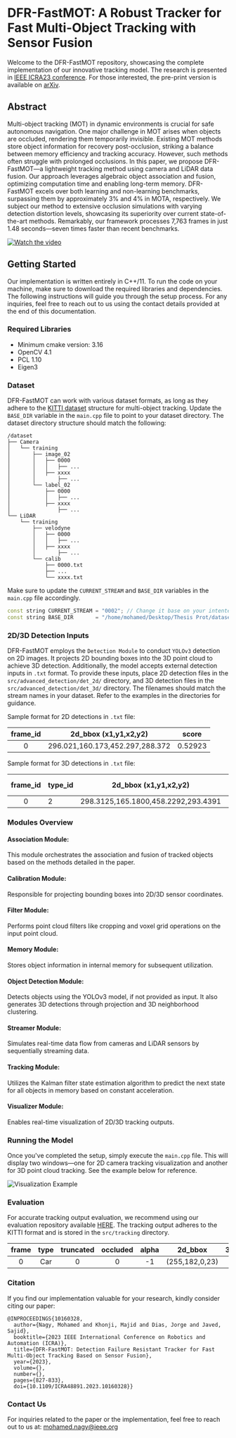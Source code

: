 # DFR-FastMOT: A Robust Tracker for Fast Multi-Object Tracking with Sensor Fusion

Welcome to the DFR-FastMOT repository, showcasing the complete implementation of our innovative tracking model. The research is presented in [IEEE ICRA23 conference](https://ieeexplore.ieee.org/document/10160328). For those interested, the pre-print version is available on [arXiv](https://arxiv.org/abs/2302.14807).

## Abstract
Multi-object tracking (MOT) in dynamic environments is crucial for safe autonomous navigation. One major challenge in MOT arises when objects are occluded, rendering them temporarily invisible. Existing MOT methods store object information for recovery post-occlusion, striking a balance between memory efficiency and tracking accuracy. However, such methods often struggle with prolonged occlusions. In this paper, we propose DFR-FastMOT—a lightweight tracking method using camera and LiDAR data fusion. Our approach leverages algebraic object association and fusion, optimizing computation time and enabling long-term memory. DFR-FastMOT excels over both learning and non-learning benchmarks, surpassing them by approximately 3% and 4% in MOTA, respectively. We subject our method to extensive occlusion simulations with varying detection distortion levels, showcasing its superiority over current state-of-the-art methods. Remarkably, our framework processes 7,763 frames in just 1.48 seconds—seven times faster than recent benchmarks.

[![Watch the video](https://img.youtube.com/vi/CLDxqTojz6o/0.jpg)](https://youtu.be/CLDxqTojz6o)

## Getting Started
Our implementation is written entirely in C++/11. To run the code on your machine, make sure to download the required libraries and dependencies. The following instructions will guide you through the setup process. For any inquiries, feel free to reach out to us using the contact details provided at the end of this documentation.

### Required Libraries
* Minimum cmake version: 3.16
* OpenCV 4.1
* PCL 1.10
* Eigen3

### Dataset
DFR-FastMOT can work with various dataset formats, as long as they adhere to the [KITTI dataset](https://www.cvlibs.net/datasets/kitti/eval_tracking.php) structure for multi-object tracking. Update the `BASE_DIR` variable in the `main.cpp` file to point to your dataset directory. The dataset directory structure should match the following:

```
/dataset
├── Camera
│   └── training
│       ├── image_02
│       │   ├── 0000
│       │   │   ├── ...
│       │   ├── xxxx
│       │       ├── ...
│       └── label_02
│           ├── 0000
│           │   ├── ...
│           ├── xxxx
│               ├── ...
└── LiDAR
    └── training
        ├── velodyne
        │   ├── 0000
        │   │   ├── ...
        │   ├── xxxx
        │       ├── ...
        └── calib
            ├── 0000.txt
            ├── ...
            └── xxxx.txt
```

Make sure to update the `CURRENT_STREAM` and `BASE_DIR` variables in the `main.cpp` file accordingly.

```c++
const string CURRENT_STREAM = "0002"; // Change it base on your intented stream. In this case, it will run stream 0002 in KITTI dataset.
const string BASE_DIR       = "/home/mohamed/Desktop/Thesis Prot/dataset/"; // Locate the dataset (BASE) directory on your machine.
```

### 2D/3D Detection Inputs
DFR-FastMOT employs the `Detection Module` to conduct `YOLOv3` detection on 2D images. It projects 2D bounding boxes into the 3D point cloud to achieve 3D detection. Additionally, the model accepts external detection inputs in `.txt` format. To provide these inputs, place 2D detection files in the `src/advanced_detection/det_2d/` directory, and 3D detection files in the `src/advanced_detection/det_3d/` directory. The filenames should match the stream names in your dataset. Refer to the examples in the directories for guidance.

Sample format for 2D detections in `.txt` file:

| frame_id | 2d_bbox (x1,y1,x2,y2)            | score   |
|:--------:|---------------------------------|---------|
| 0        | 296.021,160.173,452.297,288.372 | 0.52923 |

Sample format for 3D detections in `.txt` file:

| frame_id | type_id | 2d_bbox (x1,y1,x2,y2)                | score   | 3d_bbox (y_max,z_max,x_max, y_min, z_min, x_min)           | rotation | alpha   |
|:--------:|---------|-------------------------------------|---------|-----------------------------------------------------------|----------|---------|
| 0        | 2       | 298.3125,165.1800,458.2292,293.4391 | 8.2981  | 1.9605,1.8137,4.7549,-4.5720,1.8435,13.5308             | -2.1125  | -1.7867 |

### Modules Overview
#### Association Module:
This module orchestrates the association and fusion of tracked objects based on the methods detailed in the paper.
#### Calibration Module:
Responsible for projecting bounding boxes into 2D/3D sensor coordinates.
#### Filter Module:
Performs point cloud filters like cropping and voxel grid operations on the input point cloud.
#### Memory Module:
Stores object information in internal memory for subsequent utilization.
#### Object Detection Module:
Detects objects using the YOLOv3 model, if not provided as input. It also generates 3D detections through projection and 3D neighborhood clustering.
#### Streamer Module:
Simulates real-time data flow from cameras and LiDAR sensors by sequentially streaming data.
#### Tracking Module:
Utilizes the Kalman filter state estimation algorithm to predict the next state for all objects in memory based on constant acceleration.
#### Visualizer Module:
Enables real-time visualization of 2D/3D tracking outputs.

### Running the Model
Once you've completed the setup, simply execute the `main.cpp` file. This will display two windows—one for 2D camera tracking visualization and another for 3D point cloud tracking. See the example below for reference.

![Visualization Example](https://github.com/wangxiyang2022/DeepFusionMOT/assets/20774864/f70065c6-fa55-45ae-aeaa-924bbb964db2)

### Evaluation
For accurate tracking output evaluation, we recommend using our evaluation repository available [HERE](https://github.com/MohamedNagyMostafa/KITTI-MOT.Bench-Evals). The tracking output adheres to the KITTI format and is stored in the `src/tracking` directory.

| frame | type | truncated | occluded | alpha | 2d_bbox | 3d_dimensions | 3d_location | rotation_y | score |
|:-----:|:----:|:---------:|:--------:|:-----:|:-------:|:------------:|:-----------:|:----------:|:-----:|
|   0   | Car  |    0      |    0     | -1  |(255,182,0,23)|(1.24,2,3,0.9)|(2.3,5.9,1.2)|    -35    |   0   |

### Citation
If you find our implementation valuable for your research, kindly consider citing our paper:

```
@INPROCEEDINGS{10160328,
  author={Nagy, Mohamed and Khonji, Majid and Dias, Jorge and Javed, Sajid},
  booktitle={2023 IEEE International Conference on Robotics and Automation (ICRA)}, 
  title={DFR-FastMOT: Detection Failure Resistant Tracker for Fast Multi-Object Tracking Based on Sensor Fusion}, 
  year={2023},
  volume={},
  number={},
  pages={827-833},
  doi={10.1109/ICRA48891.2023.10160328}}
```

### Contact Us
For inquiries related to the paper or the implementation, feel free to reach out to us at: mohamed.nagy@ieee.org
